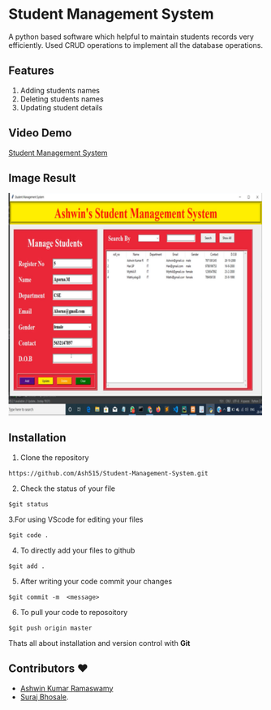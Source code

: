 # Student Management System 
A python based software which helpful to maintain students records very efficiently. 
Used CRUD operations to implement all the database operations.
## Features
1) Adding students names
2) Deleting students names
3) Updating student details

## Video Demo
[Student Management System](https://www.youtube.com/watch?v=vLAJZ401WQw&t=1s)

## Image Result
<img src="/Image Result/Op.png" width="500px">

## Installation 
1. Clone the repository 
```
https://github.com/Ash515/Student-Management-System.git
```
2. Check the status of your file 
```
$git status
```

3.For using VScode for editing your files 
```
$git code .
```
4. To directly add your files to github
```
$git add .
```
5. After writing your code commit your changes 
```
$git commit -m  <message>
```
6. To pull your code to reposoitory
```
$git push origin master
```
Thats all about installation and version control with **Git**

## Contributors ❤
- [Ashwin Kumar Ramaswamy](https://github.com/Ash515)
- [Suraj Bhosale](https://github.com/suraj7224). 
